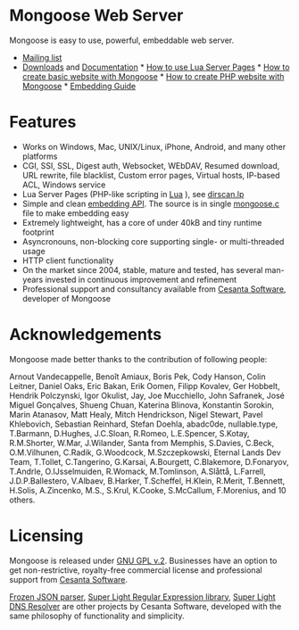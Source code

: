# Mongoose Web Server

Mongoose is easy to use, powerful, embeddable web server.
   * [Mailing list](http://groups.google.com/group/mongoose-users)
   * [Downloads](http://cesanta.com/mongoose.shtml) and
   [Documentation](http://cesanta.com/docs.shtml)
    * [How to use Lua Server Pages](http://cesanta.com/docs/Lua.shtml)
    * [How to create basic website with Mongoose](http://cesanta.com/docs/BasicWebsite.shtml)
    * [How to create PHP website with Mongoose](http://cesanta.com/docs/PhpWebsite.shtml)
    * [Embedding Guide](http://cesanta.com/docs/Embed.shtml)

# Features

- Works on Windows, Mac, UNIX/Linux, iPhone, Android, and many other platforms
- CGI, SSI, SSL, Digest auth, Websocket, WEbDAV, Resumed download, URL rewrite, file blacklist, Custom error pages, Virtual hosts, IP-based ACL, Windows service
- Lua Server Pages (PHP-like scripting in [Lua](http://lua.org) ), see [dirscan.lp](https://github.com/cesanta/mongoose/blob/master/examples/lua/dirscan.lp)
- Simple and clean
  [embedding API](https://github.com/cesanta/mongoose/blob/master/mongoose.h).
  The source is in single
  [mongoose.c](https://github.com/cesanta/mongoose/blob/master/mongoose.c) file
  to make embedding easy
- Extremely lightweight, has a core of under 40kB and tiny runtime footprint
- Asyncronouns, non-blocking core supporting single- or multi-threaded usage
- HTTP client functionality
- On the market since 2004, stable, mature and tested,
  has several man-years invested in continuous improvement and refinement
- Professional support and consultancy available from
[Cesanta Software](http://cesanta.com), developer of Mongoose

# Acknowledgements

Mongoose made better thanks to the contribution of following people:

Arnout Vandecappelle, Benoît Amiaux, Boris Pek, Cody Hanson, Colin Leitner,
Daniel Oaks, Eric Bakan, Erik Oomen, Filipp Kovalev, Ger Hobbelt,
Hendrik Polczynski, Igor Okulist, Jay, Joe Mucchiello, John Safranek,
José Miguel Gonçalves, Shueng Chuan, Katerina Blinova, Konstantin Sorokin,
Marin Atanasov, Matt Healy, Mitch Hendrickson, Nigel Stewart, Pavel Khlebovich,
Sebastian Reinhard, Stefan Doehla, abadc0de, nullable.type,
T.Barmann, D.Hughes, J.C.Sloan, R.Romeo, L.E.Spencer, S.Kotay, R.M.Shorter,
W.Mar, J.Wilander, Santa from Memphis, S.Davies, C.Beck,
O.M.Vilhunen, C.Radik, G.Woodcock, M.Szczepkowski,
Eternal Lands Dev Team, T.Tollet, C.Tangerino, G.Karsai, A.Bourgett,
C.Blakemore, D.Fonaryov, T.Andrle, O.IJsselmuiden, R.Womack, M.Tomlinson,
A.Slåttå, L.Farrell, J.D.P.Ballestero, V.Albaev, B.Harker, T.Scheffel, H.Klein,
R.Merit, T.Bennett, H.Solis, A.Zincenko, M.S., S.Krul, K.Cooke, S.McCallum,
F.Morenius, and 10 others.

# Licensing

Mongoose is released under
[GNU GPL v.2](http://www.gnu.org/licenses/old-licenses/gpl-2.0.html).
Businesses have an option to get non-restrictive, royalty-free commercial
license and professional support from
[Cesanta Software](http://cesanta.com).

[Frozen JSON parser](https://github.com/cesanta/frozen),
[Super Light Regular Expression library](https://github.com/cesanta/slre),
[Super Light DNS Resolver](https://github.com/cesanta/sldr)
are other projects by Cesanta Software, developed with the same philosophy
of functionality and simplicity.
